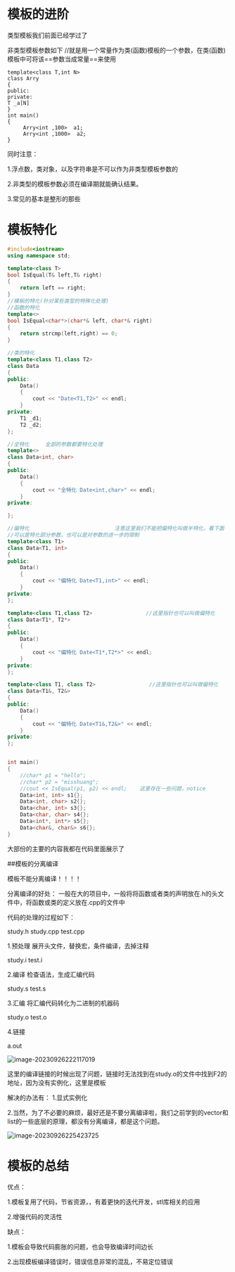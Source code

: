 # 模板的进阶

类型模板我们前面已经学过了

非类型模板参数如下        //就是用一个常量作为类(函数)模板的一个参数，在类(函数)模板中可将该==参数当成常量==来使用

```
template<class T,int N>
class Arry
{
public:
private:
T _a[N]
}
int main()
{
     Arry<int ,100>  a1;
     Arry<int ,1000>  a2;
}

```

同时注意：

1.浮点数，类对象，以及字符串是不可以作为非类型模板参数的

2.非类型的模板参数必须在编译期就能确认结果。

3.常见的基本是整形的那些

# 模板特化

```c++
#include<iostream>
using namespace std;

template<class T>
bool IsEqual(T& left,T& right)
{
	return left == right;
}
//模板的特化(针对某些类型的特殊化处理)
//函数的特化
template<>
bool IsEqual<char*>(char*& left, char*& right)
{
	return strcmp(left,right) == 0;
}

//类的特化
template<class T1,class T2>
class Data
{
public:
	Data()
	{
		cout << "Date<T1,T2>" << endl;
	}
private:
	T1 _d1;
	T2 _d2;
};

//全特化     全部的参数都要特化处理
template<>
class Data<int, char>
{
public:
	Data()
	{
		cout << "全特化 Date<int,char>" << endl;
	}
private:

};

//偏特化                           注意这里我们不能把偏特化叫做半特化，看下面
//可以是特化部分参数，也可以是对参数的进一步的限制
template<class T1>
class Data<T1, int>
{
public:
	Data()
	{
		cout << "偏特化 Date<T1,int>" << endl;
	}
private:
};

template<class T1,class T2>                 //这里指针也可以叫做偏特化
class Data<T1*, T2*>                        
{
public:
	Data()
	{
		cout << "偏特化 Date<T1*,T2*>" << endl;
	}
private:
};

template<class T1, class T2>                 //这里指针也可以叫做偏特化
class Data<T1&, T2&>
{
public:
	Data()
	{
		cout << "偏特化 Date<T1&,T2&>" << endl;
	}
private:
};


int main()
{
	//char* p1 = "hello";
	//char* p2 = "misshuang";
	//cout << IsEqual(p1, p2) << endl;    这里存在一些问题，notice
	Data<int, int> s1{};
	Data<int, char> s2{};
	Data<char, int> s3{};
	Data<char, char> s4{};
	Data<int*, int*> s5{};
	Data<char&, char&> s6{};
}
```

大部份的主要的内容我都在代码里面展示了

##模板的分离编译

模板不能分离编译！！！！

分离编译的好处：
一般在大的项目中，一般将将函数或者类的声明放在.h的头文件中，将函数或类的定义放在.cpp的文件中

代码的处理的过程如下：

study.h       study.cpp     test.cpp

1.预处理              展开头文件，替换宏，条件编译，去掉注释

study.i   test.i

2.编译                  检查语法，生成汇编代码    

study.s   test.s 

3.汇编                    将汇编代码转化为二进制的机器码

study.o    test.o

4.链接

a.out    

![image-20230926222117019](C:\Users\22814\AppData\Roaming\Typora\typora-user-images\image-20230926222117019.png)



这里的编译链接的时候出现了问题，链接时无法找到在study.o的文件中找到F2的地址，因为没有实例化，这里是模板

解决的办法有：
1.显式实例化

2.当然，为了不必要的麻烦，最好还是不要分离编译啦，我们之前学到的vector和list的一些底层的原理，都没有分离编译，都是这个问题。

![image-20230926225423725](C:\Users\22814\AppData\Roaming\Typora\typora-user-images\image-20230926225423725.png)



# 模板的总结

优点：                                    

1.模板复用了代码，节省资源，，有着更快的迭代开发，stl库相关的应用

2.增强代码的灵活性

缺点：

1.模板会导致代码膨胀的问题，也会导致编译时间边长

2.出现模板编译错误时，错误信息非常的混乱，不易定位错误
